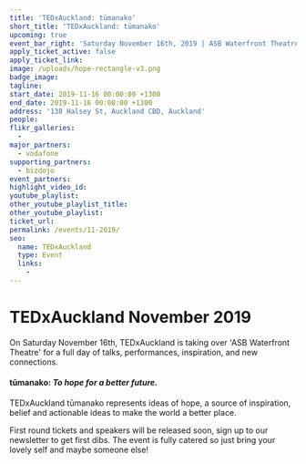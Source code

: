 ```yaml
---
title: 'TEDxAuckland: tūmanako'
short_title: 'TEDxAuckland: tūmanako'
upcoming: true
event_bar_right: 'Saturday November 16th, 2019 | ASB Waterfront Theatre'
apply_ticket_active: false
apply_ticket_link:
image: /uploads/hope-rectangle-v3.png
badge_image:
tagline:
start_date: 2019-11-16 00:00:00 +1300
end_date: 2019-11-16 00:00:00 +1300
address: '138 Halsey St, Auckland CBD, Auckland'
people:
flikr_galleries:
  -
major_partners:
  - vodafone
supporting_partners:
  - bizdojo
event_partners:
highlight_video_id:
youtube_playlist:
other_youtube_playlist_title:
other_youtube_playlist:
ticket_url:
permalink: /events/11-2019/
seo:
  name: TEDxAuckland
  type: Event
  links:
    -
---
```


# TEDxAuckland November 2019

On Saturday November 16th, TEDxAuckland is taking over 'ASB Waterfront Theatre' for a full day of talks, performances, inspiration, and new connections.

#### tūmanako: *To hope for a better future.*

TEDxAuckland tūmanako represents ideas of hope, a source of inspiration, belief and actionable ideas to make the world a better place.

First round tickets and speakers will be released soon, sign up to our newsletter to get first dibs. The event is fully catered so just bring your lovely self and maybe someone else\!